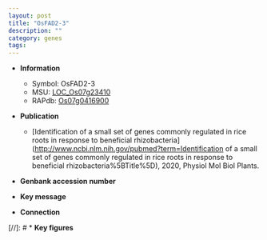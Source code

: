 ```yaml
---
layout: post
title: "OsFAD2-3"
description: ""
category: genes
tags: 
---
```


* **Information**  
    + Symbol: OsFAD2-3  
    + MSU: [LOC_Os07g23410](http://rice.uga.edu/cgi-bin/ORF_infopage.cgi?orf=LOC_Os07g23410)  
    + RAPdb: [Os07g0416900](http://rapdb.dna.affrc.go.jp/viewer/gbrowse_details/irgsp1?name=Os07g0416900)  

* **Publication**  
    + [Identification of a small set of genes commonly regulated in rice roots in response to beneficial rhizobacteria](http://www.ncbi.nlm.nih.gov/pubmed?term=Identification of a small set of genes commonly regulated in rice roots in response to beneficial rhizobacteria%5BTitle%5D), 2020, Physiol Mol Biol Plants.

* **Genbank accession number**  

* **Key message**  

* **Connection**  

[//]: # * **Key figures**  



